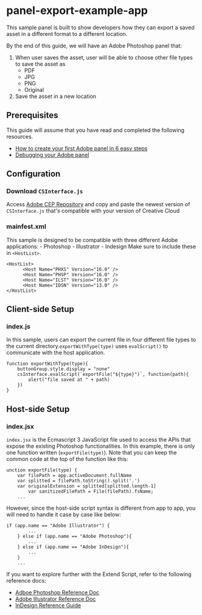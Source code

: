 # panel-export-example-app

This sample panel is built to show developers how they can export a saved asset in a different format to a different location.

By the end of this guide, we will have an Adobe Photoshop panel that:

1. When user saves the asset, user will be able to choose other file types to save the asset as
	- PDF
	- JPG
	- PNG
	- Original
1. Save the asset in a new location

## Prerequisites
This guide will assume that you have read and completed the following resources.

- [How to create your first Adobe panel in 6 easy steps](https://medium.com/adobe-io/how-to-create-your-first-adobe-panel-in-6-easy-steps-f8bd4ed5778)
- [Debugging your Adobe panel](https://medium.com/adobe-io/debugging-your-adobe-panel-cf73f00f6961)

## Configuration
### Download `CSInterface.js`
Access [Adobe CEP Repository](https://github.com/Adobe-CEP/CEP-Resources/) and copy and paste the newest version of `CSInterface.js` that's compatible with your version of Creative Cloud

### mainfest.xml
This sample is designed to be compatible with three different Adobe applications:
	- Photoshop
	- Illustrator
	- Indesign
Make sure to include these in `<HostList>`.
```
<HostList>
      <Host Name="PHXS" Version="16.0" />
      <Host Name="PHSP" Version="16.0" />
      <Host Name="ILST" Version="16.0" />
      <Host Name="IDSN" Version="13.0" />
</HostList>
```

## Client-side Setup
### index.js
In this sample, users can export the current file in four different file types to the current directory.`exportWithType(type)` uses `evalScript()` to communicate with the host application.
```
function exportWithType(type){
	buttonGroup.style.display = "none" 	
	csInterface.evalScript(`exportFile("${type}")`, function(path){
		alert("file saved at " + path)
	})
}
```

## Host-side Setup
### index.jsx
`index.jsx` is the Ecmascript 3 JavaScript file used to access the APIs that expose the existing Photoshop functionalities. In this example, there is only one function written (`exportFile(type)`). Note that you can keep the common code at the top of the function like this: 
```
unction exportFile(type) {
	var filePath = app.activeDocument.fullName
	var splitted = filePath.toString().split('.')
	var originalExtension = splitted[splitted.length-1] 
        var sanitizedFilePath = File(filePath).fsName;
	...
```
However, since the host-side script syntax is different from app to app, you will need to handle it case by case like below:
```
if (app.name == "Adobe Illustrator") {
		...
	} else if (app.name == "Adobe Photoshop"){
		...
	} else if (app.name == "Adobe InDesign"){
		...
	}
	...
```
If you want to explore further with the Extend Script, refer to the following reference docs:
- [Adboe Photoshop Reference Doc](https://www.adobe.com/devnet/photoshop/scripting.html)
- [Adobe Illustrator Reference Doc](https://wwwimages2.adobe.com/content/dam/acom/en/devnet/illustrator/pdf/Illustrator_JavaScript_Scripting_Reference_2017.pdf)
- [InDesign Reference Guide](https://wwwimages2.adobe.com/content/dam/acom/en/devnet/indesign/sdk/cs6/scripting/InDesign_ScriptingGuide_JS_JP.pdf)

